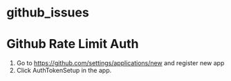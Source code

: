 # github_issues

# Github Rate Limit Auth

1. Go to https://github.com/settings/applications/new and register new app
2. Click AuthTokenSetup in the app.
